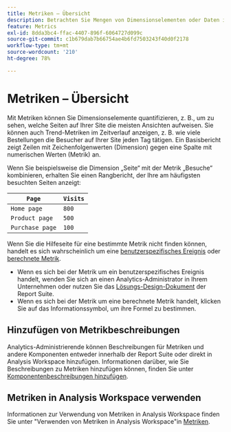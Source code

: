 ```yaml
---
title: Metriken – Übersicht
description: Betrachten Sie Mengen von Dimensionselementen oder Daten im Zeitverlauf.
feature: Metrics
exl-id: 8dda3bc4-ffac-4407-896f-6064727d099c
source-git-commit: c1b679dab7b66754ae4b6fd7503243f40d0f2178
workflow-type: tm+mt
source-wordcount: '210'
ht-degree: 78%

---
```


# Metriken – Übersicht

Mit Metriken können Sie Dimensionselemente quantifizieren, z. B., um zu sehen, welche Seiten auf Ihrer Site die meisten Ansichten aufweisen. Sie können auch Trend-Metriken im Zeitverlauf anzeigen, z. B. wie viele Bestellungen die Besucher auf Ihrer Site jeden Tag tätigen. Ein Basisbericht zeigt Zeilen mit Zeichenfolgenwerten (Dimension) gegen eine Spalte mit numerischen Werten (Metrik) an.

Wenn Sie beispielsweise die Dimension „Seite“ mit der Metrik „Besuche“ kombinieren, erhalten Sie einen Rangbericht, der Ihre am häufigsten besuchten Seiten anzeigt:

| `Page` | `Visits` |
| --- | --- |
| `Home page` | `800` |
| `Product page` | `500` |
| `Purchase page` | `100` |

Wenn Sie die Hilfeseite für eine bestimmte Metrik nicht finden können, handelt es sich wahrscheinlich um eine [benutzerspezifisches Ereignis](custom-events.md) oder [berechnete Metrik](../c-calcmetrics/cm-overview.md).

* Wenn es sich bei der Metrik um ein benutzerspezifisches Ereignis handelt, wenden Sie sich an einen Analytics-Administrator in Ihrem Unternehmen oder nutzen Sie das [Lösungs-Design-Dokument](/help/implement/prepare/solution-design.md) der Report Suite.
* Wenn es sich bei der Metrik um eine berechnete Metrik handelt, klicken Sie auf das Informationssymbol, um ihre Formel zu bestimmen.

## Hinzufügen von Metrikbeschreibungen

Analytics-Administrierende können Beschreibungen für Metriken und andere Komponenten entweder innerhalb der Report Suite oder direkt in Analysis Workspace hinzufügen. Informationen darüber, wie Sie Beschreibungen zu Metriken hinzufügen können, finden Sie unter [Komponentenbeschreibungen hinzufügen](/help/analyze/analysis-workspace/components/add-component-descriptions.md).

## Metriken in Analysis Workspace verwenden

Informationen zur Verwendung von Metriken in Analysis Workspace finden Sie unter &quot;Verwenden von Metriken in Analysis Workspace&quot;in [Metriken](/help/analyze/analysis-workspace/components/apply-create-metrics.md).
